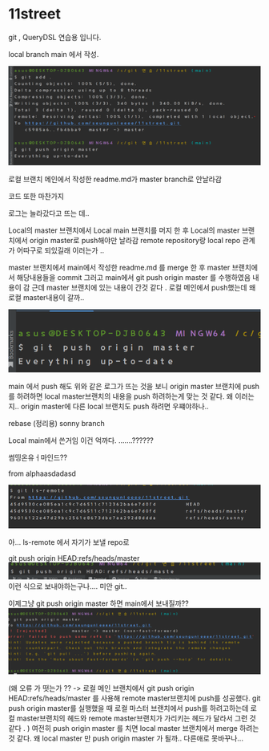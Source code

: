 # 11street

git , QueryDSL 연습용 입니다. 





local branch main 에서 작성.

![img.png](img.png)

로컬 브랜치 메인에서 작성한 readme.md가 master branch로 안날라감

코드 또한 마찬가지 

로그는 늘라갔다고 뜨는 데..

Local의 master 브랜치에서 Local main 브랜치를 머지 한 후
Local의 master 브랜치에서  origin master로 push해야만 날라감
remote repository랑 local repo 관계가 어따구로 되있길래 이러는가 ..

master 브랜치에서 main에서 작성한 readme.md 를 merge 한 후
master 브랜치에서 해당내용들을 commit 
그러고 main에서  git push origin master 를 수행하였음
내용이 감 근데 master 브랜치에 있는 내용이 간것 같다 . 
로컬 메인에서 push했는데 왜 로컬 master내용이 갈까..

![img_1.png](img_1.png)

main 에서 push 해도 위와 같은 로그가 뜨는 것을 보니 
origin master 브랜치에 push 를 하려하면 local master브랜치의 내용을
push 하려하는게 맞는 것 같다. 
왜 이러는지.. origin master에 다른 local 브랜치도 push 하려면 우쨰야하나..



rebase (정리용)
sonny branch 

Local  main에서 쓴거임 
이건 억까다.
.......??????



썸띵온유ㅓ마인드??

from alphaasdadasd


![img_2.png](img_2.png)

아... ls-remote 에서 자기가 보낼 repo로

git push origin HEAD:refs/heads/master
![img_4.png](img_4.png)
이런 식으로 보내야하는구나.... 미안 git..

이제그냥 git push origin master 하면 main에서 보내질까??
![img_5.png](img_5.png)

(왜 오류 가 떳는가 ?? -> 로컬 메인 브랜치에서 git push origin HEAD:refs/heads/master 를 사용해
remote master브랜치에 push를 성공했다.
git push origin master를 실행했을 때 로컬 마스터 브랜치에서 push를 하려고하는데 
로컬 master브랜치의 헤드와 remote master브랜치가 가리키는 헤드가 달라서 그런 것 같다 .
)
여전히 push origin master 를 치면
local master 브랜치에서 merge 하려는 것 같다.
왜 local master 만 push origin master 가 될까.. 다른애로 못바꾸나...
